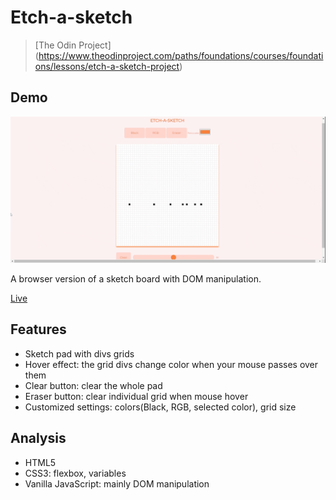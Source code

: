 # Etch-a-sketch

> [The Odin Project] (https://www.theodinproject.com/paths/foundations/courses/foundations/lessons/etch-a-sketch-project)

## Demo

![Demo by f2xiao](https://github.com/f2xiao/etch-a-sketch/blob/main/images/screen%20recording.gif)

A browser version of a sketch board with DOM manipulation.

[Live](https://f2xiao.github.io/etch-a-sketch/)

## Features

- Sketch pad with divs grids
- Hover effect: the grid divs change color when your mouse passes over them
- Clear button: clear the whole pad
- Eraser button: clear individual grid when mouse hover
- Customized settings: colors(Black, RGB, selected color), grid size

## Analysis

- HTML5
- CSS3: flexbox, variables
- Vanilla JavaScript: mainly DOM manipulation
